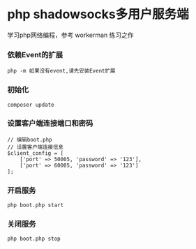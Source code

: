 # php shadowsocks多用户服务端
学习php网络编程，参考 workerman 练习之作

### 依赖Event的扩展
    php -m 如果没有event,请先安装Event扩展

### 初始化
    composer update

### 设置客户端连接端口和密码
    // 编辑boot.php
    // 设置客户端连接信息
    $client_config = [
        ['port' => 50005, 'password' => '123'],
        ['port' => 60005, 'password' => '123']
    ];

### 开启服务
    php boot.php start
    
### 关闭服务    
    php boot.php stop
    
